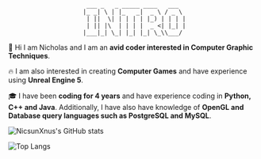                           ___ _   _ _____ ____   ___  
                         |_ _| \ | |_   _|  _ \ / _ \ 
                          | ||  \| | | | | |_) | | | |
                          | || |\  | | | |  _ <| |_| |
                         |___|_| \_| |_| |_| \_\\___/                  

👋 Hi I am Nicholas and I am an <b>avid coder interested in Computer Graphic Techniques</b>. 

🔥 I am also interested in creating <b>Computer Games</b> and have experience using <b>Unreal Engine 5</b>.

🎓 I have been <b>coding for 4 years</b> and have experience coding in <b>Python, C++ and Java</b>. Additionally, I have also have knowledge of <b>OpenGL and Database query languages such as PostgreSQL and MySQL</b>.

![NicsunXnus's GitHub stats](https://github-readme-stats.vercel.app/api?username=nicsunxnus&show_icons=true&theme=radical&show=reviews,discussions_started,discussions_answered,prs_merged,prs_merged_percentage)

![Top Langs](https://github-readme-stats.vercel.app/api/top-langs/?username=nicsunxnus&layout=compact)
